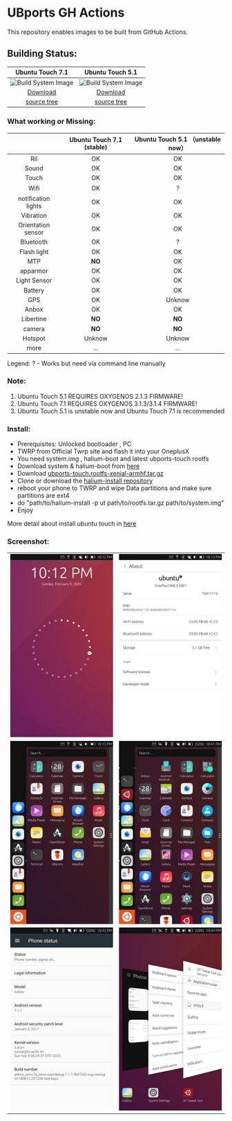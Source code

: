 # UBports GH Actions
This repository enables images to be built from GitHub Actions.

## Building Status:  
|                 Ubuntu Touch 7.1          |                  Ubuntu Touch 5.1                    | 
|:------------:|:------------:|
| ![Build System Image](https://github.com/ubports-onyx/ubports-ci/workflows/Build%20System%20Image/badge.svg?branch=ut-7.1) |        ![Build System Image](https://github.com/ubports-onyx/ubports-ci/workflows/Build%20System%20Image/badge.svg?branch=ut-5.1)   |
| [Download](https://github.com/ubports-onyx/ubports-ci/actions?query=branch%3Aut-7.1) | [Download](https://github.com/ubports-onyx/ubports-ci/actions?query=branch%3Aut-5.1)                    | 
| [source tree](https://github.com/ubports-onyx/halium-devices/blob/halium-7.1/manifests/oneplus_onyx.xml)  |   [source tree](https://github.com/ubports-onyx/halium-devices/blob/halium-5.1/manifests/oneplus_onyx.xml)   |


### What working or Missing:  
|            |      Ubuntu Touch 7.1 (stable)          |                   Ubuntu Touch 5.1 （unstable now）                    | 
|:------------:|:------------:|:------------:|
| Ril |  OK   |    OK   |
| Sound | OK    |  OK  |
| Touch | OK    | OK   |
| Wifi | OK    |  ？   |
| notification lights | OK    | OK  |
| Vibration | OK    | OK   |
| Orientation sensor | OK    | OK   |
| Bluetooth | OK    | ?   |
| Flash light |  OK    | OK   |
| MTP | **NO**   | OK  |
| apparmor | OK    | OK   |
| Light Sensor | OK    | OK   |
| Battery | OK    | OK   |
| GPS | OK    |  Unknow   |
| Anbox | OK    | OK   |
| Libertine | **NO**    | **NO**   |
| camera | **NO**    | **NO**   |
| Hotspot | Unknow    | Unknow   |
| more |  ...    | ...   |

Legend:  ? - Works but need via command line manually

### Note:
  1. Ubuntu Touch 5.1 REQUIRES OXYGENOS 2.1.3 FIRMWARE!
  2. Ubuntu Touch 7.1 REQUIRES OXYGENOS 3.1.3/3.1.4 FIRMWARE!
  3. Ubuntu Touch 5.1 is unstable now and Ubuntu Touch 7.1  is recommended


### Install:  
   - Prerequisites: Unlocked bootloader , PC
   - TWRP from Official Twrp site and flash it into your OneplusX
   - You need system.img , halium-boot and latest ubports-touch rootfs
   - Download system & halium-boot from [here](https://github.com/ubports-onyx/ubports-ci/actions)
   - Download [ubports-touch.rootfs-xenial-armhf.tar.gz](https://ci.ubports.com/job/xenial-rootfs-armhf/)
   - Clone or download the [halium-install repository](https://gitlab.com/JBBgameich/halium-install)
   - reboot your phone to TWRP and  wipe Data partitions and make sure partitions are ext4
   - do "path/to/halium-install -p ut path/to/rootfs.tar.gz path/to/system.img"
   - Enjoy  

More detail about install ubuntu touch in [here](http://docs.ubports.com/en/latest/porting/installing-16-04.html#installing-ubuntu-touch-16-04-images-on-halium) 

### Screenshot:
|                                                              |                                                              |
| ------------------------------------------------------------ | ------------------------------------------------------------ |
| ![Screenshot1](/images/screenshot20200209_221209387.png) | ![Screenshot2](/images/screenshot20200209_221316218.png) |
| ![Screenshot1](/images/screenshot20200209_221356699.png)| ![Screenshot1](/images/screenshot20200209_224117443.png) |
| ![Screenshot1](/images/screenshot20200209_224318883.png) | ![Screenshot1](/images/screenshot20200209_224429519.png) |

    
